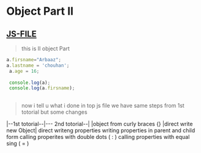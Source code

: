 # Object Part II
[JS-FILE](../js/51-object-Part-II.js)
---
>this is II object Part
```javascript
a.firsname="Arbaaz";
a.lastname = 'chouhan';
 a.age = 16;
  
 console.log(a);
 console.log(a.firsname);
 
```
>now i tell u what i done in top js file we have same steps from 1st totorial but some changes

|--1st totorial--|---	2nd totorial--|
|object from curly braces {}	|direct write new Object|
direct writeng properties	writing properties in parent and child form
calling properites with double dots ( : )	calling properties with equal sing ( = )